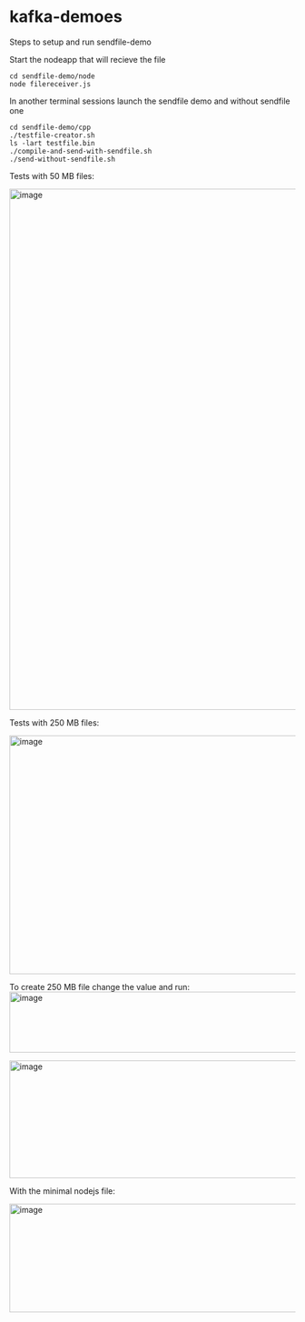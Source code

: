 # kafka-demoes

Steps to setup and run sendfile-demo

Start the nodeapp that will recieve the file
```
cd sendfile-demo/node
node filereceiver.js
```

In another terminal sessions launch the sendfile demo and without sendfile one

```
cd sendfile-demo/cpp
./testfile-creator.sh
ls -lart testfile.bin
./compile-and-send-with-sendfile.sh
./send-without-sendfile.sh
```

Tests with 50 MB files:

<img width="1908" height="917" alt="image" src="https://github.com/user-attachments/assets/64b9c9db-1e69-4355-8f2f-a03ac2ab6b94" />

Tests with 250 MB files:

<img width="1919" height="420" alt="image" src="https://github.com/user-attachments/assets/07e86210-b139-45af-b148-7bb2aabc2a77" />


To create 250 MB file change the value and run:
<img width="1511" height="107" alt="image" src="https://github.com/user-attachments/assets/c4205fc5-b524-4564-b53e-9adf889964b2" />

<img width="894" height="207" alt="image" src="https://github.com/user-attachments/assets/5ed15fe9-9b8f-4cdf-834e-2d9b2bcd3b23" />

With the minimal nodejs file:

<img width="1197" height="191" alt="image" src="https://github.com/user-attachments/assets/c1e06829-bd3a-4dfd-841b-153e0d421f6a" />

